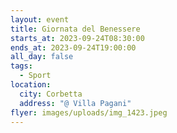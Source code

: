 ```yaml
---
layout: event
title: Giornata del Benessere
starts_at: 2023-09-24T08:30:00
ends_at: 2023-09-24T19:00:00
all_day: false
tags:
  - Sport
location:
  city: Corbetta
  address: "@ Villa Pagani"
flyer: images/uploads/img_1423.jpeg
---
```

